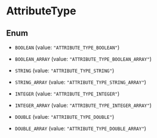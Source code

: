 

# AttributeType

## Enum


* `BOOLEAN` (value: `"ATTRIBUTE_TYPE_BOOLEAN"`)

* `BOOLEAN_ARRAY` (value: `"ATTRIBUTE_TYPE_BOOLEAN_ARRAY"`)

* `STRING` (value: `"ATTRIBUTE_TYPE_STRING"`)

* `STRING_ARRAY` (value: `"ATTRIBUTE_TYPE_STRING_ARRAY"`)

* `INTEGER` (value: `"ATTRIBUTE_TYPE_INTEGER"`)

* `INTEGER_ARRAY` (value: `"ATTRIBUTE_TYPE_INTEGER_ARRAY"`)

* `DOUBLE` (value: `"ATTRIBUTE_TYPE_DOUBLE"`)

* `DOUBLE_ARRAY` (value: `"ATTRIBUTE_TYPE_DOUBLE_ARRAY"`)



